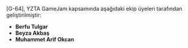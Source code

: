 [G-64], YZTA GameJam kapsamında aşağıdaki ekip üyeleri tarafından geliştirilmiştir:

- **Berfu Tulgar**
- **Beyza Akbaş**
- **Muhammet Arif Okcan**
